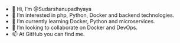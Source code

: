 - 👋 Hi, I’m @Sudarshanupadhyaya
- 👀 I’m interested in php, Python, Docker and backend technologies.
- 🌱 I’m currently learning Docker, Python and microservices.
- 💞️ I’m looking to collaborate on Docker and DevOps.
- 📫 At GitHub you can find me.

<!---
Sudarshanupadhyaya/Sudarshanupadhyaya is a ✨ special ✨ repository because its `README.md` (this file) appears on your GitHub profile.
You can click the Preview link to take a look at your changes.
--->
